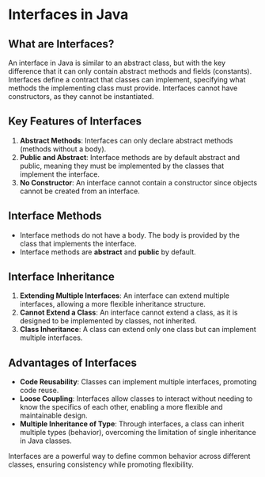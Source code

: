# Interfaces in Java

## What are Interfaces?
An interface in Java is similar to an abstract class, but with the key difference that it can only contain abstract 
methods and fields (constants). Interfaces define a contract that classes can implement, specifying what methods the 
implementing class must provide. Interfaces cannot have constructors, as they cannot be instantiated.

## Key Features of Interfaces
1. **Abstract Methods**: Interfaces can only declare abstract methods (methods without a body).
2. **Public and Abstract**: Interface methods are by default abstract and public, meaning they must be implemented by 
   the classes that implement the interface.
3. **No Constructor**: An interface cannot contain a constructor since objects cannot be created from an interface.

## Interface Methods
- Interface methods do not have a body. The body is provided by the class that implements the interface.
- Interface methods are **abstract** and **public** by default.

## Interface Inheritance
1. **Extending Multiple Interfaces**: An interface can extend multiple interfaces, allowing a more flexible inheritance 
   structure.
2. **Cannot Extend a Class**: An interface cannot extend a class, as it is designed to be implemented by classes, not 
   inherited.
3. **Class Inheritance**: A class can extend only one class but can implement multiple interfaces.

## Advantages of Interfaces
- **Code Reusability**: Classes can implement multiple interfaces, promoting code reuse.
- **Loose Coupling**: Interfaces allow classes to interact without needing to know the specifics of each other, enabling 
  a more flexible and maintainable design.
- **Multiple Inheritance of Type**: Through interfaces, a class can inherit multiple types (behavior), overcoming the 
  limitation of single inheritance in Java classes.

Interfaces are a powerful way to define common behavior across different classes, ensuring consistency while promoting 
flexibility.
